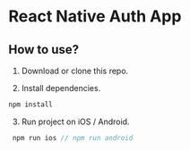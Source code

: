 # React Native Auth App


## How to use?

1. Download or clone this repo.

2. Install dependencies.

```js
npm install

```

3. Run project on iOS / Android.

```js
 npm run ios // npm run android
```